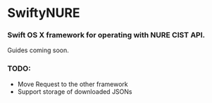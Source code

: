 # SwiftyNURE #
### Swift OS X framework for operating with NURE CIST API. ###
Guides coming soon.

### TODO: ###
* Move Request to the other framework
* Support storage of downloaded JSONs
